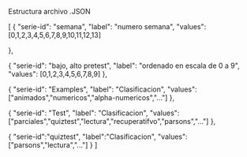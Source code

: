 Estructura archivo .JSON

[
{
	"serie-id": "semana",
	"label": "numero semana",
	"values": [0,1,2,3,4,5,6,7,8,9,10,11,12,13]

},

{
	"serie-id": "bajo, alto pretest",
	"label": "ordenado en escala de 0 a 9",
	"values": [0,1,2,3,4,5,6,7,8,9]
},

{
	"serie-id": "Examples",
	"label": "Clasificacion",
	"values":["animados","numericos","alpha-numericos","..."]
},

{
	"serie-id": "Test",
	"label": "Clasificacion",
	"values":["parciales","quiztest","lectura","recuperatifvo","parsons","..."]
},

{
	"serie-id":"quiztest",
	"label":"Clasificacion",
	"values":["parsons","lectura","..."]
}
]
